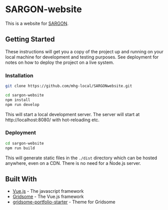 # SARGON-website

This is a website for [SARGON](https://).

## Getting Started

These instructions will get you a copy of the project up and running on your local machine for development and testing purposes. See deployment for notes on how to deploy the project on a live system.

### Installation

```sh
git clone https://github.com/mhg-local/SARGONwebsite.git
```
```sh
cd sargon-website
npm install
npm run develop
```
This will start a local development server. The server will start at http://localhost:8080/ with hot-reloading etc.

### Deployment

```sh
cd sargon-website
npm run build
```
This will generate static files in the `./dist` directory which can be hosted anywhere, even on a CDN. There is no need for a Node.js server.
 
## Built With
 
 * [Vue.js](https://vuejs.org/) - The javascript framework
 * [Gridsome](https://gridsome.org/) - The Vue.js framework
 * [gridsome-portfolio-starter](https://github.com/drehimself/gridsome-portfolio-starter) - Theme for Gridsome

